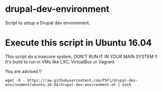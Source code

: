 # drupal-dev-environment
Script to setup a Drupal dev environment.

# Execute this script in Ubuntu 16.04

This script do a insecure system, DON'T RUN IT IN YOUR MAIN SYSTEM !! It's build to run in VMs like LXC, VirtualBox or Vagrant.

You are advised !!

```wget -O - https://raw.githubusercontent.com/PSF1/drupal-dev-environment/ubuntu.16.04/drupal-dev-environment.sh | bash```
